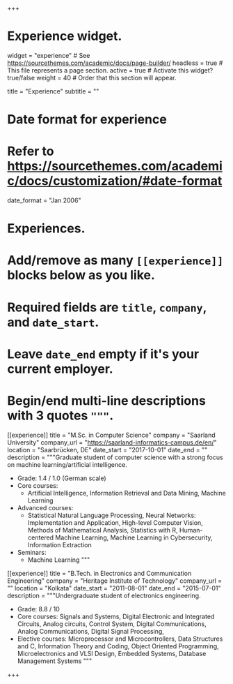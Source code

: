 +++
# Experience widget.
widget = "experience"  # See https://sourcethemes.com/academic/docs/page-builder/
headless = true  # This file represents a page section.
active = true  # Activate this widget? true/false
weight = 40  # Order that this section will appear.

title = "Experience"
subtitle = ""

# Date format for experience
#   Refer to https://sourcethemes.com/academic/docs/customization/#date-format
date_format = "Jan 2006"

# Experiences.
#   Add/remove as many `[[experience]]` blocks below as you like.
#   Required fields are `title`, `company`, and `date_start`.
#   Leave `date_end` empty if it's your current employer.
#   Begin/end multi-line descriptions with 3 quotes `"""`.
[[experience]]
  title = "M.Sc. in Computer Science"
  company = "Saarland University"
  company_url = "https://saarland-informatics-campus.de/en/"
  location = "Saarbrücken, DE"
  date_start = "2017-10-01"
  date_end = ""
  description = """Graduate student of computer science with a strong focus on machine learning/artificial intelligence. 
   * Grade: 1.4 / 1.0 (German scale)
   * Core courses: 
      * Artificial Intelligence, Information Retrieval and Data Mining, Machine Learning 
   * Advanced courses: 
      * Statistical Natural Language Processing, Neural Networks: Implementation and Application, High-level Computer Vision, Methods of Mathematical Analysis, Statistics with R, Human-centered Machine Learning, Machine Learning in Cybersecurity, Information Extraction
   * Seminars: 
     * Machine Learning 
   """

[[experience]]
  title = "B.Tech. in Electronics and Communication Engineering"
  company = "Heritage Institute of Technology"
  company_url = ""
  location = "Kolkata"
  date_start = "2011-08-01"
  date_end = "2015-07-01"
  description = """Undergraduate student of electronics engineering.
   * Grade: 8.8 / 10
   * Core courses: Signals and Systems, Digital Electronic and Integrated Circuits, Analog circuits,  Control System,  Digital Communications, Analog Communications, Digital Signal Processing, 
   * Elective courses: Microprocessor and Microcontrollers, Data Structures and C, Information Theory and Coding, Object Oriented Programming, Microelectronics and VLSI Design, Embedded Systems, Database Management Systems
  """

+++

